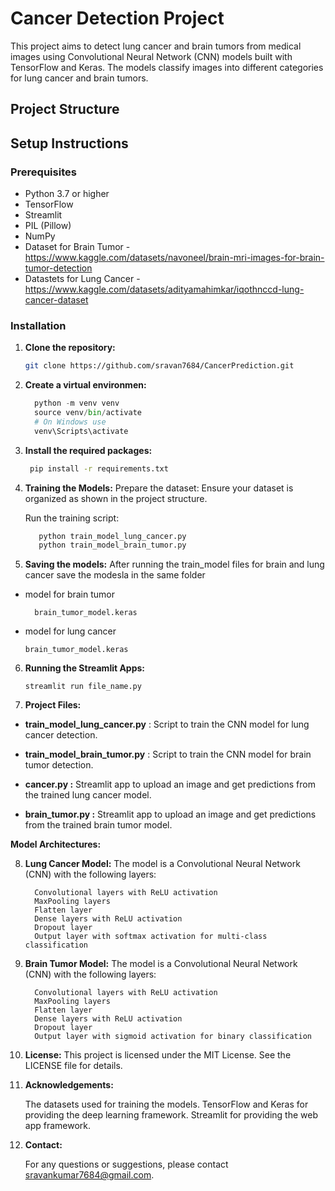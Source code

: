 # Cancer Detection Project

This project aims to detect lung cancer and brain tumors from medical images using Convolutional Neural Network (CNN) models built with TensorFlow and Keras. The models classify images into different categories for lung cancer and brain tumors.

## Project Structure


## Setup Instructions

### Prerequisites

- Python 3.7 or higher
- TensorFlow
- Streamlit
- PIL (Pillow)
- NumPy
- Dataset for Brain Tumor - https://www.kaggle.com/datasets/navoneel/brain-mri-images-for-brain-tumor-detection
- Datastets for Lung Cancer - https://www.kaggle.com/datasets/adityamahimkar/iqothnccd-lung-cancer-dataset

### Installation

1. **Clone the repository:**
   ```sh
   git clone https://github.com/sravan7684/CancerPrediction.git
2. **Create a virtual environmen:**
   ```python
     python -m venv venv
     source venv/bin/activate 
     # On Windows use
     venv\Scripts\activate
   ```

3. **Install the required packages:**
   ```bash
    pip install -r requirements.txt

4.  **Training the Models:**
    Prepare the dataset: Ensure your dataset is organized as shown in the project structure.
    
     Run the training script: 
      ```python
         python train_model_lung_cancer.py
         python train_model_brain_tumor.py
       ```
5.  **Saving the models:**
   After running the train_model files for brain and lung cancer save the modesla in the same folder

   - model for brain tumor 

           brain_tumor_model.keras
    
   - model for lung cancer
   
         brain_tumor_model.keras
6.  **Running the Streamlit Apps:**
       
        streamlit run file_name.py
7.  **Project Files:**

   -  __train_model_lung_cancer.py__ : Script to train the CNN model for lung cancer detection.
   
   -  __train_model_brain_tumor.py__ : Script to train the CNN model for brain tumor detection.
   
   - __cancer.py :__ Streamlit app to upload an image and get predictions from the trained lung cancer model.
   
   - __brain_tumor.py :__ Streamlit app to upload an image and get predictions from the trained brain tumor model.
  
  
  **Model Architectures:**


8.  **Lung Cancer Model:**
   The model is a Convolutional Neural Network (CNN) with the following layers:

          Convolutional layers with ReLU activation
          MaxPooling layers
          Flatten layer
          Dense layers with ReLU activation
          Dropout layer
          Output layer with softmax activation for multi-class classification
       

9. **Brain Tumor Model:**
    The model is a Convolutional Neural Network (CNN) with the following layers:

         Convolutional layers with ReLU activation
         MaxPooling layers
         Flatten layer
         Dense layers with ReLU activation
         Dropout layer
         Output layer with sigmoid activation for binary classification

   
11. **License:**
   This project is licensed under the MIT License. See the LICENSE file for details.

12. **Acknowledgements:**

      The datasets used for training the models.
      TensorFlow and Keras for providing the deep learning framework.
      Streamlit for providing the web app framework.

13. **Contact:**
   
      For any questions or suggestions, please contact sravankumar7684@gmail.com.
  
   






